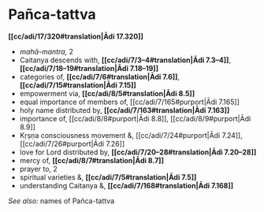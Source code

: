 # Pañca-tattva

**[[cc/adi/17/320#translation|Ādi 17.320]]**

* *mahā-mantra,* 2 
* Caitanya descends with, **[[cc/adi/7/3–4#translation|Ādi 7.3–4]]**, **[[cc/adi/7/18–19#translation|Ādi 7.18–19]]**
* categories of, **[[cc/adi/7/6#translation|Ādi 7.6]]**, **[[cc/adi/7/15#translation|Ādi 7.15]]**
* empowerment via, **[[cc/adi/8/5#translation|Ādi 8.5]]**
* equal importance of members of, [[cc/adi/7/165#purport|Ādi 7.165]]
* holy name distributed by, **[[cc/adi/7/163#translation|Ādi 7.163]]**
* importance of, [[cc/adi/8/8#purport|Ādi 8.8]], [[cc/adi/8/9#purport|Ādi 8.9]]
* Kṛṣṇa consciousness movement &, [[cc/adi/7/24#purport|Ādi 7.24]], [[cc/adi/7/26#purport|Ādi 7.26]]
* love for Lord distributed by, **[[cc/adi/7/20–28#translation|Ādi 7.20–28]]**
* mercy of, **[[cc/adi/8/7#translation|Ādi 8.7]]**
* prayer to, 2 
* spiritual varieties &, **[[cc/adi/7/5#translation|Ādi 7.5]]**
* understanding Caitanya &, **[[cc/adi/7/168#translation|Ādi 7.168]]**

*See also:* names of Pañca-tattva
